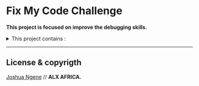 # Fix My Code Challenge

**This project is focused on improve the debugging skills.**

<details>
<summary>This project contains :</summary>
<br>

- [0x00-challenge](https://github.com/Lotacodic/Fix_My_Code_Challenge/tree/master/0x00-challenge)


</details>

---

## License & copyrigth

[Joshua Ngene](https://github.com/Lotacodic) // **ALX AFRICA.**
